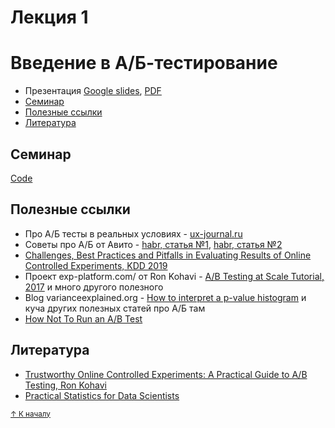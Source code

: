 # Лекция 1
# Введение в А/Б-тестирование

- Презентация [Google slides](https://docs.google.com/presentation/d/1DIxEowgoGljhD9DN6fK9qYKMymFdOeo5tVWJX4t5dh0/edit?usp=sharing), [PDF](ITMO_AB_Lecture%201_Intro.pdf)
- [Семинар](#семинар)
- [Полезные ссылки](#полезные-ссылки)
- [Литература](#литература)

## Семинар

[Code](ITMO_AB_seminar_1_intro_elisova.ipynb)

## Полезные ссылки

- Про А/Б тесты в реальных условиях - [ux-journal.ru](https://ux-journal.ru/introduction-to-ab-testing.html)
- Советы про А/Б от Авито - [habr, статья №1](https://habr.com/ru/companies/avito/articles/571094/), [habr, статья №2](https://habr.com/ru/companies/avito/articles/571096/)
- [Challenges, Best Practices and Pitfalls in Evaluating Results of Online Controlled Experiments, KDD 2019](https://sites.google.com/view/kdd2019-exp-evaluation/)
- Проект exp-platform.com/ от Ron Kohavi - [A/B Testing at Scale Tutorial, 2017](https://exp-platform.com/2017abtestingtutorial/) и много другого полезного
- Blog varianceexplained.org - [How to interpret a p-value histogram](http://varianceexplained.org/statistics/interpreting-pvalue-histogram/) и куча других полезных статей про А/Б там 
- [How Not To Run an A/B Test](https://www.evanmiller.org/how-not-to-run-an-ab-test.html)

## Литература

- [Trustworthy Online Controlled Experiments: A Practical  Guide to A/B Testing, Ron Kohavi](https://www.cambridge.org/core/books/trustworthy-online-controlled-experiments/D97B26382EB0EB2DC2019A7A7B518F59)
- [Practical Statistics for Data Scientists](https://www.oreilly.com/library/view/practical-statistics-for/9781491952955/)


<sub>[↑ К началу](#лекция-1)</sub>
